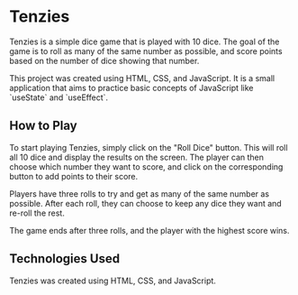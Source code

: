 <h1>Tenzies</h1>
  <p>Tenzies is a simple dice game that is played with 10 dice. The goal of the game is to roll as many of the same number as possible, and score points based on the number of dice showing that number.</p>
  <p>This project was created using HTML, CSS, and JavaScript. It is a small application that aims to practice basic concepts of JavaScript like `useState` and `useEffect`.</p>
  <h2>How to Play</h2>
  <p>To start playing Tenzies, simply click on the "Roll Dice" button. This will roll all 10 dice and display the results on the screen. The player can then choose which number they want to score, and click on the corresponding button to add points to their score.</p>
  <p>Players have three rolls to try and get as many of the same number as possible. After each roll, they can choose to keep any dice they want and re-roll the rest.</p>
  <p>The game ends after three rolls, and the player with the highest score wins.</p>
  <h2>Technologies Used</h2>
  <p>Tenzies was created using HTML, CSS, and JavaScript.</p>
